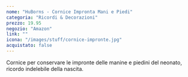 ```yaml
---
nome: "HuBorns - Cornice Impronta Mani e Piedi"
categoria: "Ricordi & Decorazioni"
prezzo: 19.95
negozio: "Amazon"
link: ""
icona: "/images/stuff/cornice-impronte.jpg"
acquistato: false
---
```


Cornice per conservare le impronte delle manine e piedini del neonato, ricordo indelebile della nascita.
